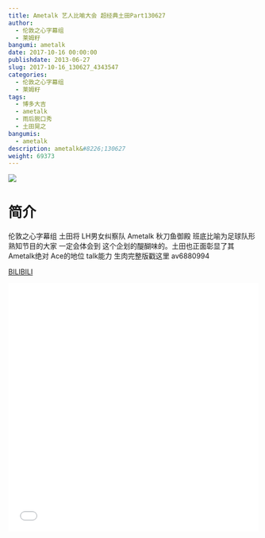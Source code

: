 ```yaml
---
title: Ametalk 艺人比喻大会 超经典土田Part130627
author: 
  - 伦敦之心字幕组
  - 莱姆籽
bangumi: ametalk
date: 2017-10-16 00:00:00
publishdate: 2013-06-27
slug: 2017-10-16_130627_4343547
categories: 
  - 伦敦之心字幕组
  - 莱姆籽
tags: 
  - 博多大吉
  - ametalk
  - 雨后脱口秀
  - 土田晃之
bangumis: 
  - ametalk
description: ametalk&#8226;130627
weight: 69373
---
```


![](https://i.imgur.com/NnOURTo.jpg)

# 简介  
伦敦之心字幕组 土田将 LH男女纠察队 Ametalk 秋刀鱼御殿 班底比喻为足球队形  熟知节目的大家 一定会体会到 这个企划的醍醐味的。土田也正面彰显了其Ametalk绝对 Ace的地位 talk能力
生肉完整版戳这里 av6880994

  [BILIBILI](https://www.bilibili.com/video/av4343547/)


  <iframe src="//www.bilibili.com/html/html5player.html?cid=7029304&aid=4343547" width="100%" height="500" frameborder="0" allowfullscreen="allowfullscreen"></iframe>
